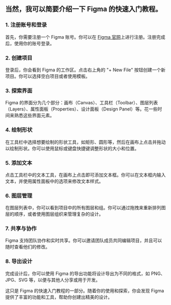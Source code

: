 ## 当然，我可以简要介绍一下 Figma 的快速入门教程。

### 1. 注册账号和登录
首先，你需要注册一个 Figma 账号。你可以在 [Figma 官网](https://www.figma.com/)上进行注册。注册完成后，使用你的账号登录。

### 2. 创建项目
登录后，你会看到 Figma 的工作区。点击右上角的 "+ New File" 按钮创建一个新项目。你可以选择空白项目或者使用模板。

### 3. 探索界面
Figma 的界面分为几个部分：画布（Canvas）、工具栏（Toolbar）、图层列表（Layers）、属性面板（Properties）、设计面板（Design Panel）等。花一些时间来熟悉这些界面元素。

### 4. 绘制形状
在工具栏中选择想要绘制的形状工具，如矩形、圆形等，然后在画布上点击并拖动以绘制形状。你可以使用鼠标或键盘快捷键调整形状的大小和位置。

### 5. 添加文本
点击工具栏中的文本工具，在画布上点击即可添加文本框。你可以在文本框内输入文本，并使用属性面板中的选项来修改文本样式。

### 6. 图层管理
在图层列表中，你可以看到项目中的所有图层和组。你可以通过拖拽来重新排列图层的顺序，或者使用图层组织来管理复杂的设计。

### 7. 共享与协作
Figma 支持团队协作和实时共享。你可以邀请团队成员共同编辑项目，并且可以随时查看他们的修改。

### 8. 导出设计
完成设计后，你可以使用 Figma 的导出功能将设计导出为不同的格式，如 PNG、JPG、SVG 等，以便与其他人分享或用于开发。

这只是 Figma 的快速入门教程的一部分。随着你的使用和探索，你会发现 Figma 提供了丰富的功能和工具，帮助你创建出精美的设计。